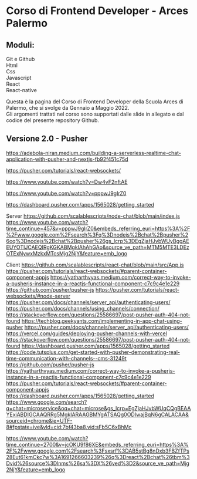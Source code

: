 # Corso di Frontend Developer - Arces Palermo

## Moduli: <br/>

Git e Github <br/>
Html <br/>
Css <br/>
Javascript <br/>
React <br/>
React-native <br/>

<p>
  Questa è la pagina del Corso di Frontend Developer della Scuola Arces di Palermo, che si svolge da Gennaio a Maggio 2022.<br>
  Gli argomenti trattati nel corso sono supportati dalle slide in allegato e dal codice del presente repository Github.
</p>

## Versione 2.0 - Pusher

https://adebola-niran.medium.com/building-a-serverless-realtime-chat-application-with-pusher-and-nextjs-fb92f451c75d

https://pusher.com/tutorials/react-websockets/

https://www.youtube.com/watch?v=Dw4vF2nftAE

https://www.youtube.com/watch?v=pppwJ9gIrZ0

https://dashboard.pusher.com/apps/1565028/getting_started

Server
https://github.com/scalablescripts/node-chat/blob/main/index.js
https://www.youtube.com/watch?time_continue=457&v=pppwJ9gIrZ0&embeds_referring_euri=https%3A%2F%2Fwww.google.com%2Fsearch%3Fq%3Dnodejs%2Bchat%2Bpusher%26oq%3Dnodejs%2Bchat%2Bpusher%26gs_lcrp%3DEgZjaHJvbWUyBggAEEUYOTIJCAEQIRgKGKABMgkIAhAhGAo&source_ve_path=MTM5MTE3LDEzOTExNywxMzkxMTcsMjg2NjY&feature=emb_logo

Client
https://github.com/scalablescripts/react-chat/blob/main/src/App.js
https://pusher.com/tutorials/react-websockets/#parent-container-component-appjs
https://yatharthvyas.medium.com/correct-way-to-invoke-a-pusherjs-instance-in-a-reactjs-functional-component-c7c9c4e1e229
https://github.com/pusher/pusher-js
https://pusher.com/tutorials/react-websockets/#node-server
https://pusher.com/docs/channels/server_api/authenticating-users/
https://pusher.com/docs/channels/using_channels/connection/
https://stackoverflow.com/questions/25586697/post-pusher-auth-404-not-found
https://techblog.geekyants.com/implementing-in-app-chat-using-pusher
https://pusher.com/docs/channels/server_api/authenticating-users/
https://vercel.com/guides/deploying-pusher-channels-with-vercel
https://stackoverflow.com/questions/25586697/post-pusher-auth-404-not-found
https://dashboard.pusher.com/apps/1565028/getting_started
https://code.tutsplus.com/get-started-with-pusher-demonstrating-real-time-communication-with-channels--cms-31249t
https://github.com/pusher/pusher-js
https://yatharthvyas.medium.com/correct-way-to-invoke-a-pusherjs-instance-in-a-reactjs-functional-component-c7c9c4e1e229
https://pusher.com/tutorials/react-websockets/#parent-container-component-appjs
https://dashboard.pusher.com/apps/1565028/getting_started
https://www.google.com/search?q=chat+microservice&oq=chat+microse&gs_lcrp=EgZjaHJvbWUqCQgBEAAYExiABDIGCAAQRRg5MgkIARAAGBMYgATSAQg0ODIwajBqN6gCALACAA&sourceid=chrome&ie=UTF-8#fpstate=ive&vld=cid:7bf43ba8,vid:sFb5C6xBhMc

https://www.youtube.com/watch?time_continue=2700&v=jcOKU9f86XE&embeds_referring_euri=https%3A%2F%2Fwww.google.com%2Fsearch%3Fsxsrf%3DAB5stBg8nDxb3FBZfTPs28Eut61kmCkc7w%3A1691266603239%26q%3Dreact%2Bchat%26tbm%3Dvid%26source%3Dlnms%26sa%3DX%26ved%3D2&source_ve_path=Mjg2NjY&feature=emb_logo

